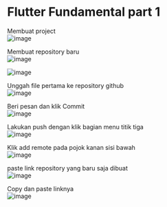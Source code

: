 # Flutter Fundamental part 1

Membuat project<br>
![image](https://github.com/MRizqiRamadhani/flutter-fundamental-part1/assets/170856165/677a98b4-1768-4429-a530-26beca0003bd)

Membuat repository baru<br>
![image](https://github.com/MRizqiRamadhani/flutter-fundamental-part1/assets/170856165/028e2e8d-3680-45a8-969d-237619d24308)

![image](https://github.com/MRizqiRamadhani/flutter-fundamental-part1/assets/170856165/398ec3aa-f5be-45c9-aa03-a0217012324d)

Unggah file pertama ke repository github<br>
![image](https://github.com/MRizqiRamadhani/flutter-fundamental-part1/assets/170856165/4b1a339c-3aae-459d-a722-b61aed2cf213)

Beri pesan dan klik Commit<br>
![image](https://github.com/MRizqiRamadhani/flutter-fundamental-part1/assets/170856165/e27a17dc-23d2-4245-9c17-82a896d5b4f8)

Lakukan push dengan klik bagian menu titik tiga<br>
![image](https://github.com/MRizqiRamadhani/flutter-fundamental-part1/assets/170856165/4960bb70-cf11-4685-b363-7cb1674481c6)

Klik add remote pada pojok kanan sisi bawah<br>
![image](https://github.com/MRizqiRamadhani/flutter-fundamental-part1/assets/170856165/dd39b1c9-9f6d-4068-8b96-455b7056e15b)

paste link repository yang baru saja dibuat<br>
![image](https://github.com/MRizqiRamadhani/flutter-fundamental-part1/assets/170856165/53cf9253-a1d1-4f1f-8d59-fba413bb2bd5)

Copy dan paste linknya<br>
![image](https://github.com/MRizqiRamadhani/flutter-fundamental-part1/assets/170856165/c17bd979-db51-4f44-8f72-4e6e922b2ffd)